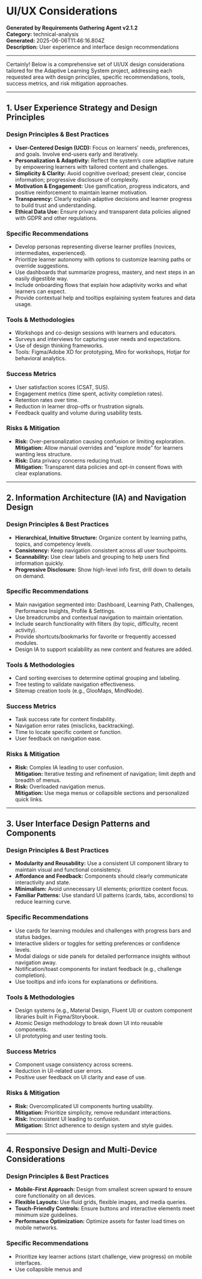 # UI/UX Considerations

**Generated by Requirements Gathering Agent v2.1.2**  
**Category:** technical-analysis  
**Generated:** 2025-06-06T11:46:16.804Z  
**Description:** User experience and interface design recommendations

---

Certainly! Below is a comprehensive set of UI/UX design considerations tailored for the Adaptive Learning System project, addressing each requested area with design principles, specific recommendations, tools, success metrics, and risk mitigation approaches.

---

## 1. User Experience Strategy and Design Principles

### Design Principles & Best Practices
- **User-Centered Design (UCD):** Focus on learners’ needs, preferences, and goals. Involve end-users early and iteratively.
- **Personalization & Adaptivity:** Reflect the system’s core adaptive nature by empowering learners with tailored content and challenges.
- **Simplicity & Clarity:** Avoid cognitive overload; present clear, concise information; progressive disclosure of complexity.
- **Motivation & Engagement:** Use gamification, progress indicators, and positive reinforcement to maintain learner motivation.
- **Transparency:** Clearly explain adaptive decisions and learner progress to build trust and understanding.
- **Ethical Data Use:** Ensure privacy and transparent data policies aligned with GDPR and other regulations.

### Specific Recommendations
- Develop personas representing diverse learner profiles (novices, intermediates, experienced).
- Prioritize learner autonomy with options to customize learning paths or override suggestions.
- Use dashboards that summarize progress, mastery, and next steps in an easily digestible way.
- Include onboarding flows that explain how adaptivity works and what learners can expect.
- Provide contextual help and tooltips explaining system features and data usage.

### Tools & Methodologies
- Workshops and co-design sessions with learners and educators.
- Surveys and interviews for capturing user needs and expectations.
- Use of design thinking frameworks.
- Tools: Figma/Adobe XD for prototyping, Miro for workshops, Hotjar for behavioral analytics.

### Success Metrics
- User satisfaction scores (CSAT, SUS).
- Engagement metrics (time spent, activity completion rates).
- Retention rates over time.
- Reduction in learner drop-offs or frustration signals.
- Feedback quality and volume during usability tests.

### Risks & Mitigation
- **Risk:** Over-personalization causing confusion or limiting exploration.  
  **Mitigation:** Allow manual overrides and “explore mode” for learners wanting less structure.
- **Risk:** Data privacy concerns reducing trust.  
  **Mitigation:** Transparent data policies and opt-in consent flows with clear explanations.

---

## 2. Information Architecture (IA) and Navigation Design

### Design Principles & Best Practices
- **Hierarchical, Intuitive Structure:** Organize content by learning paths, topics, and competency levels.
- **Consistency:** Keep navigation consistent across all user touchpoints.
- **Scannability:** Use clear labels and grouping to help users find information quickly.
- **Progressive Disclosure:** Show high-level info first, drill down to details on demand.

### Specific Recommendations
- Main navigation segmented into: Dashboard, Learning Path, Challenges, Performance Insights, Profile & Settings.
- Use breadcrumbs and contextual navigation to maintain orientation.
- Include search functionality with filters (by topic, difficulty, recent activity).
- Provide shortcuts/bookmarks for favorite or frequently accessed modules.
- Design IA to support scalability as new content and features are added.

### Tools & Methodologies
- Card sorting exercises to determine optimal grouping and labeling.
- Tree testing to validate navigation effectiveness.
- Sitemap creation tools (e.g., GlooMaps, MindNode).

### Success Metrics
- Task success rate for content findability.
- Navigation error rates (misclicks, backtracking).
- Time to locate specific content or function.
- User feedback on navigation ease.

### Risks & Mitigation
- **Risk:** Complex IA leading to user confusion.  
  **Mitigation:** Iterative testing and refinement of navigation; limit depth and breadth of menus.
- **Risk:** Overloaded navigation menus.  
  **Mitigation:** Use mega menus or collapsible sections and personalized quick links.

---

## 3. User Interface Design Patterns and Components

### Design Principles & Best Practices
- **Modularity and Reusability:** Use a consistent UI component library to maintain visual and functional consistency.
- **Affordance and Feedback:** Components should clearly communicate interactivity and state.
- **Minimalism:** Avoid unnecessary UI elements; prioritize content focus.
- **Familiar Patterns:** Use standard UI patterns (cards, tabs, accordions) to reduce learning curve.

### Specific Recommendations
- Use cards for learning modules and challenges with progress bars and status badges.
- Interactive sliders or toggles for setting preferences or confidence levels.
- Modal dialogs or side panels for detailed performance insights without navigation away.
- Notification/toast components for instant feedback (e.g., challenge completion).
- Use tooltips and info icons for explanations or definitions.

### Tools & Methodologies
- Design systems (e.g., Material Design, Fluent UI) or custom component libraries built in Figma/Storybook.
- Atomic Design methodology to break down UI into reusable components.
- UI prototyping and user testing tools.

### Success Metrics
- Component usage consistency across screens.
- Reduction in UI-related user errors.
- Positive user feedback on UI clarity and ease of use.

### Risks & Mitigation
- **Risk:** Overcomplicated UI components hurting usability.  
  **Mitigation:** Prioritize simplicity, remove redundant interactions.
- **Risk:** Inconsistent UI leading to confusion.  
  **Mitigation:** Strict adherence to design system and style guides.

---

## 4. Responsive Design and Multi-Device Considerations

### Design Principles & Best Practices
- **Mobile-First Approach:** Design from smallest screen upward to ensure core functionality on all devices.
- **Flexible Layouts:** Use fluid grids, flexible images, and media queries.
- **Touch-Friendly Controls:** Ensure buttons and interactive elements meet minimum size guidelines.
- **Performance Optimization:** Optimize assets for faster load times on mobile networks.

### Specific Recommendations
- Prioritize key learner actions (start challenge, view progress) on mobile interfaces.
- Use collapsible menus and